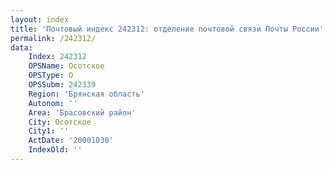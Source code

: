 ```yaml
---
layout: index
title: 'Почтовый индекс 242312: отделение почтовой связи Почты России'
permalink: /242312/
data:
    Index: 242312
    OPSName: Осотское
    OPSType: О
    OPSSubm: 242339
    Region: 'Брянская область'
    Autonom: ''
    Area: 'Брасовский район'
    City: Осотское
    City1: ''
    ActDate: '20001030'
    IndexOld: ''
---
```

